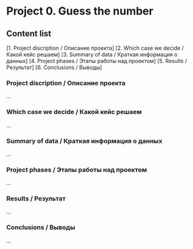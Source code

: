 # Project 0. Guess the number

## Content list
[1. Project discription / Описание проекта]
[2. Which case we decide / Какой кейс решаем]
[3. Summary of data / Краткая информация о данных]
[4. Project phases / Этапы работы над проектом]
[5. Results / Результат]
[6. Conclusions / Выводы]

### Project discription / Описание проекта
...
### Which case we decide / Какой кейс решаем
...
### Summary of data / Краткая информация о данных
...
### Project phases / Этапы работы над проектом
...
### Results / Результат
...
### Conclusions / Выводы
...
